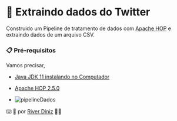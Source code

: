 # 🚀 Extraindo dados do Twitter

Construido um Pipeline de tratamento de dados com [Apache HOP](https://hop.apache.org/) e extraindo dados de um arquivo CSV.

### 📋 Pré-requisitos
Vamos precisar,
* [Java JDK 11 instalando no Computador](https://www.oracle.com/br/java/technologies/javase/jdk11-archive-downloads.html)
* [Apache HOP 2.5.0](https://hop.apache.org/)

* ![pipelineDados](https://github.com/riversdiniz/PipelineTratamentoDadosVinho/assets/27660298/05158e03-2bf7-489d-b304-201728760732)

⌨️ 🚀 por [River Diniz](https://gist.github.com/riversdiniz) 🧑‍🚀
